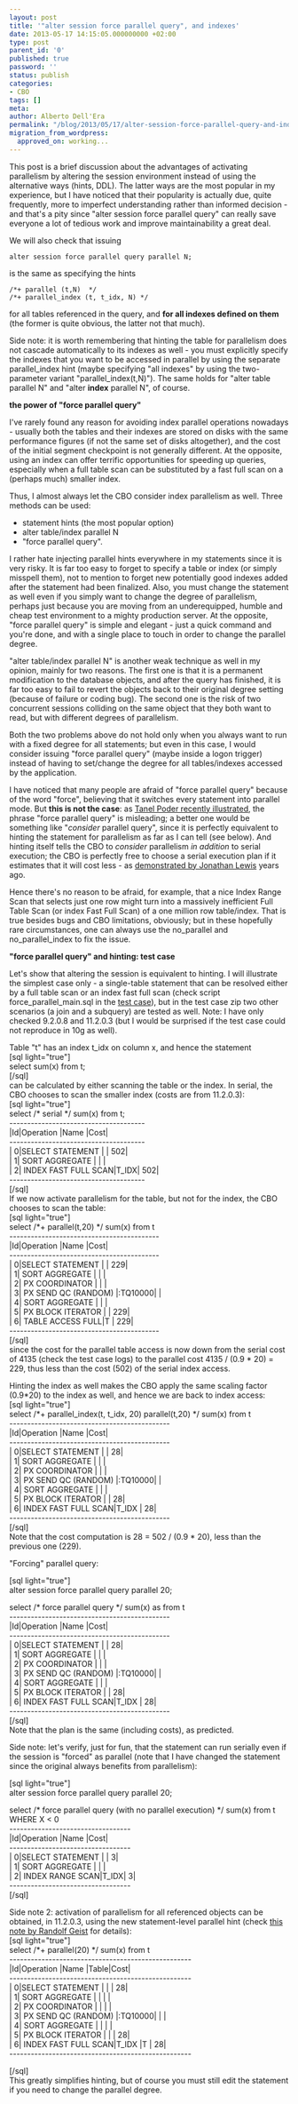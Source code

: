 ```yaml
---
layout: post
title: '"alter session force parallel query", and indexes'
date: 2013-05-17 14:15:05.000000000 +02:00
type: post
parent_id: '0'
published: true
password: ''
status: publish
categories:
- CBO
tags: []
meta:
author: Alberto Dell'Era
permalink: "/blog/2013/05/17/alter-session-force-parallel-query-and-indexes/"
migration_from_wordpress:
  approved_on: working...
---
```

This post is a brief discussion about the advantages of activating parallelism by altering the session environment instead of using the alternative ways (hints, DDL). The latter ways are the most popular in my experience, but I have noticed that their popularity is actually due, quite frequently, more to imperfect understanding rather than informed decision - and that's a pity since "alter session force parallel query" can really save everyone a lot of tedious work and improve maintainability a great deal.

We will also check that issuing
```plsql
alter session force parallel query parallel N;
```

is the same as specifying the hints

```plsql
/*+ parallel (t,N)  */
/*+ parallel_index (t, t_idx, N) */
```

for all tables referenced in the query, and **for all indexes defined on them** (the former is quite obvious, the latter not that much).

Side note: it is worth remembering that hinting the table for parallelism does not cascade automatically to its indexes as well - you must explicitly specify the indexes that you want to be accessed in parallel by using the separate parallel_index hint (maybe specifying "all indexes" by using the two-parameter variant "parallel_index(t,N)"). The same holds for "alter table parallel N" and "alter **index** parallel N", of course.

**the power of "force parallel query"**

I've rarely found any reason for avoiding index parallel operations nowadays - usually both the tables and their indexes are stored on disks with the same performance figures (if not the same set of disks altogether), and the cost of the initial segment checkpoint is not generally different. At the opposite, using an index can offer terrific opportunities for speeding up queries, especially when a full table scan can be substituted by a fast full scan on a (perhaps much) smaller index.

Thus, I almost always let the CBO consider index parallelism as well. Three methods can be used:
- statement hints (the most popular option)
- alter table/index parallel N
- "force parallel query".

I rather hate injecting parallel hints everywhere in my statements since it is very risky. It is far too easy to forget to specify a table or index (or simply misspell them), not to mention to forget new potentially good indexes added after the statement had been finalized. Also, you must change the statement as well even if you simply want to change the degree of parallelism, perhaps just because you are moving from an underequipped, humble and cheap test environment to a mighty production server. At the opposite, "force parallel query" is simple and elegant - just a quick command and you're done, and with a single place to touch in order to change the parallel degree.

"alter table/index parallel N" is another weak technique as well in my opinion, mainly for two reasons. The first one is that it is a permanent modification to the database objects, and  after the query has finished, it is far too easy to fail to revert the objects back to their original degree setting (because of failure or coding bug). The second one is the risk of  two concurrent sessions colliding on the same object that they both want to read, but with different degrees of parallelism.

Both the two problems above do not hold only when you always want to run with a fixed degree for all statements; but even in this case, I would consider issuing "force parallel query" (maybe inside a logon trigger) instead of having to set/change the degree for all tables/indexes accessed by the application.

I have noticed that many people are afraid of "force parallel query" because of the word "force", believing that it switches every statement into parallel mode. But **this is not the case**: as <a href="http://blog.tanelpoder.com/2013/03/20/alter-session-force-parallel-query-doesnt-really-force-anything/">Tanel Poder recently illustrated</a>, the phrase "force parallel query" is misleading; a better one would be something like "*consider* parallel query", since it is perfectly equivalent to hinting the statement for parallelism as far as I can tell (see below). And hinting itself tells the CBO to *consider* parallelism *in addition* to serial execution; the CBO is perfectly free to choose a serial execution plan if it estimates that it will cost less - as <a href="http://jonathanlewis.wordpress.com/2007/06/17/hints-again/">demonstrated by Jonathan Lewis</a> years ago.

Hence there's no reason to be afraid, for example, that a nice Index Range Scan that selects just one row might turn into a massively inefficient Full Table Scan (or index Fast Full Scan) of a one million row table/index. That is true besides bugs and CBO limitations, obviously; but in these hopefully rare circumstances, one can always use the no_parallel and no_parallel_index to fix the issue.

**"force parallel query" and hinting: test case**

Let's show that altering the session is equivalent to hinting. I will illustrate the simplest case only - a single-table statement that can be resolved either by a full table scan or an index fast full scan (check script force_parallel_main.sql in the <a href="http://34.247.94.223/wp-content/uploads/2013/05/force_parallel_query.zip">test case</a>), but in the test case zip two other scenarios (a join and a subquery) are tested as well. Note: I have only checked 9.2.0.8 and 11.2.0.3 (but I would be surprised if the test case could not reproduce in 10g as well).</p>
<p>Table "t" has an index t_idx on column x, and hence the statement<br />
[sql light="true"]<br />
select sum(x) from t;<br />
[/sql]<br />
can be calculated by either scanning the table or the index. In serial, the CBO chooses to scan the smaller index (costs are from 11.2.0.3):<br />
[sql light="true"]<br />
select /* serial */ sum(x) from t;<br />
--------------------------------------<br />
|Id|Operation             |Name |Cost|<br />
--------------------------------------<br />
| 0|SELECT STATEMENT      |     | 502|<br />
| 1| SORT AGGREGATE       |     |    |<br />
| 2|  INDEX FAST FULL SCAN|T_IDX| 502|<br />
--------------------------------------<br />
 [/sql]<br />
If we now activate parallelism for the table, but not for the index, the CBO chooses to scan the table:<br />
[sql light="true"]<br />
select /*+ parallel(t,20) */ sum(x) from t<br />
------------------------------------------<br />
|Id|Operation              |Name    |Cost|<br />
------------------------------------------<br />
| 0|SELECT STATEMENT       |        | 229|<br />
| 1| SORT AGGREGATE        |        |    |<br />
| 2|  PX COORDINATOR       |        |    |<br />
| 3|   PX SEND QC (RANDOM) |:TQ10000|    |<br />
| 4|    SORT AGGREGATE     |        |    |<br />
| 5|     PX BLOCK ITERATOR |        | 229|<br />
| 6|      TABLE ACCESS FULL|T       | 229|<br />
------------------------------------------<br />
[/sql]<br />
since the cost for the parallel table access is now down from the serial cost of 4135 (check the test case logs) to the parallel cost 4135 / (0.9 * 20) = 229, thus less than the cost (502) of the serial index access.</p>
<p>Hinting the index as well makes the CBO apply the same scaling factor (0.9*20) to the index as well, and hence we are back to index access:<br />
[sql light="true"]<br />
select /*+ parallel_index(t, t_idx, 20) parallel(t,20) */ sum(x) from t<br />
---------------------------------------------<br />
|Id|Operation                 |Name    |Cost|<br />
---------------------------------------------<br />
| 0|SELECT STATEMENT          |        |  28|<br />
| 1| SORT AGGREGATE           |        |    |<br />
| 2|  PX COORDINATOR          |        |    |<br />
| 3|   PX SEND QC (RANDOM)    |:TQ10000|    |<br />
| 4|    SORT AGGREGATE        |        |    |<br />
| 5|     PX BLOCK ITERATOR    |        |  28|<br />
| 6|      INDEX FAST FULL SCAN|T_IDX   |  28|<br />
---------------------------------------------<br />
[/sql]<br />
Note that the cost computation is 28 = 502 / (0.9 * 20), less than the previous one (229).</p>
<p>"Forcing" parallel query:</p>
<p>[sql light="true"]<br />
alter session force parallel query parallel 20;</p>
<p>select /* force parallel query  */ sum(x) as from t<br />
---------------------------------------------<br />
|Id|Operation                 |Name    |Cost|<br />
---------------------------------------------<br />
| 0|SELECT STATEMENT          |        |  28|<br />
| 1| SORT AGGREGATE           |        |    |<br />
| 2|  PX COORDINATOR          |        |    |<br />
| 3|   PX SEND QC (RANDOM)    |:TQ10000|    |<br />
| 4|    SORT AGGREGATE        |        |    |<br />
| 5|     PX BLOCK ITERATOR    |        |  28|<br />
| 6|      INDEX FAST FULL SCAN|T_IDX   |  28|<br />
---------------------------------------------<br />
[/sql]<br />
Note that the plan is the same (including costs), as predicted.</p>
<p>Side note: let's verify, just for fun, that the statement can run serially even if the session is "forced" as parallel (note that I have changed the statement since the original always benefits from parallelism):</p>
<p>[sql light="true"]<br />
alter session force parallel query parallel 20;</p>
<p>select /* force parallel query (with no parallel execution) */ sum(x) from t<br />
WHERE X &lt; 0<br />
----------------------------------<br />
|Id|Operation         |Name |Cost|<br />
----------------------------------<br />
| 0|SELECT STATEMENT  |     |   3|<br />
| 1| SORT AGGREGATE   |     |    |<br />
| 2|  INDEX RANGE SCAN|T_IDX|   3|<br />
----------------------------------<br />
[/sql]</p>
<p>Side note 2: activation of parallelism for all referenced objects  can be obtained, in 11.2.0.3, using the new statement-level parallel hint (check <a href="http://oracle-randolf.blogspot.it/2011/03/things-worth-to-mention-and-remember-ii.html">this note by Randolf Geist</a> for details):<br />
[sql light="true"]<br />
select /*+ parallel(20) */ sum(x) from t<br />
---------------------------------------------------<br />
|Id|Operation                 |Name    |Table|Cost|<br />
---------------------------------------------------<br />
| 0|SELECT STATEMENT          |        |     |  28|<br />
| 1| SORT AGGREGATE           |        |     |    |<br />
| 2|  PX COORDINATOR          |        |     |    |<br />
| 3|   PX SEND QC (RANDOM)    |:TQ10000|     |    |<br />
| 4|    SORT AGGREGATE        |        |     |    |<br />
| 5|     PX BLOCK ITERATOR    |        |     |  28|<br />
| 6|      INDEX FAST FULL SCAN|T_IDX   |T    |  28|<br />
---------------------------------------------------
  
[/sql]  
This greatly simplifies hinting, but of course you must still edit the statement if you need to change the parallel degree.